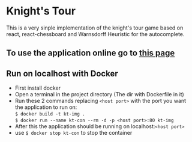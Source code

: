 # Knight's Tour

This is a very sinple implementation of the knight's tour game based on react, react-chessboard and Warnsdorff Heuristic for the autocomplete.

## To use the application online go to [this page](https://knight-tour-91aac.web.app/)

## Run on localhost with Docker

-   First install docker
-   Open a terminal in the project directory (The dir with Dockerfile in it)
-   Run these 2 commands replacing `<host port>` with the port you want the application to run on: <br/>
    `$ docker build -t kt-img .` <br/>
    `$ docker run --name kt-con --rm -d -p <host port>:80 kt-img`
-   After this the application should be running on localhost:`<host port>`
-   use `$ docker stop kt-con` to stop the container
